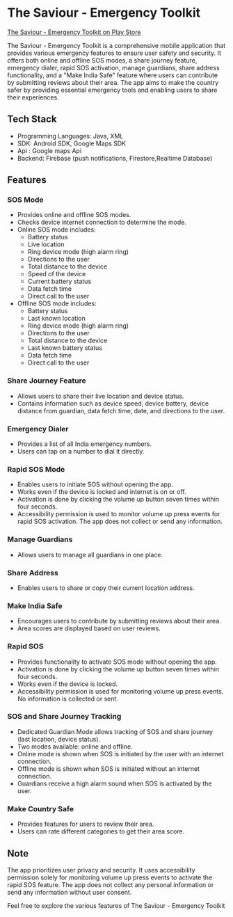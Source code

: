 

# The Saviour - Emergency Toolkit
[The Saviour - Emergency Toolkit on Play Store](https://play.google.com/store/apps/details?id=com.hackydesk.thesaviour)

The Saviour - Emergency Toolkit is a comprehensive mobile application that provides various emergency features to ensure user safety and security. It offers both online and offline SOS modes, a share journey feature, emergency dialer, rapid SOS activation, manage guardians, share address functionality, and a "Make India Safe" feature where users can contribute by submitting reviews about their area. The app aims to make the country safer by providing essential emergency tools and enabling users to share their experiences.

## Tech Stack

- Programming Languages: Java, XML
- SDK:  Android SDK, Google Maps SDK
- Api : Google maps Api
- Backend: Firebase (push notifications, Firestore,Realtime Database)

## Features

### SOS Mode
- Provides online and offline SOS modes.
- Checks device internet connection to determine the mode.
- Online SOS mode includes:
  - Battery status
  - Live location
  - Ring device mode (high alarm ring)
  - Directions to the user
  - Total distance to the device
  - Speed of the device
  - Current battery status
  - Data fetch time
  - Direct call to the user
- Offline SOS mode includes:
  - Battery status
  - Last known location
  - Ring device mode (high alarm ring)
  - Directions to the user
  - Total distance to the device
  - Last known battery status
  - Data fetch time
  - Direct call to the user

### Share Journey Feature
- Allows users to share their live location and device status.
- Contains information such as device speed, device battery, device distance from guardian, data fetch time, date, and directions to the user.

### Emergency Dialer
- Provides a list of all India emergency numbers.
- Users can tap on a number to dial it directly.

### Rapid SOS Mode
- Enables users to initiate SOS without opening the app.
- Works even if the device is locked and internet is on or off.
- Activation is done by clicking the volume up button seven times within four seconds.
- Accessibility permission is used to monitor volume up press events for rapid SOS activation. The app does not collect or send any information.

### Manage Guardians
- Allows users to manage all guardians in one place.

### Share Address
- Enables users to share or copy their current location address.

### Make India Safe
- Encourages users to contribute by submitting reviews about their area.
- Area scores are displayed based on user reviews.

### Rapid SOS
- Provides functionality to activate SOS mode without opening the app.
- Activation is done by clicking the volume up button seven times within four seconds.
- Works even if the device is locked.
- Accessibility permission is used for monitoring volume up press events. No information is collected or sent.

### SOS and Share Journey Tracking
- Dedicated Guardian Mode allows tracking of SOS and share journey (last location, device status).
- Two modes available: online and offline.
- Online mode is shown when SOS is initiated by the user with an internet connection.
- Offline mode is shown when SOS is initiated without an internet connection.
- Guardians receive a high alarm sound when SOS is activated by the user.

### Make Country Safe
- Provides features for users to review their area.
- Users can rate different categories to get their area score.

## Note
The app prioritizes user privacy and security. It uses accessibility permission solely for monitoring volume up press events to activate the rapid SOS feature. The app does not collect any personal information or send any information without user consent.

Feel free to explore the various features of The Saviour - Emergency Toolkit
